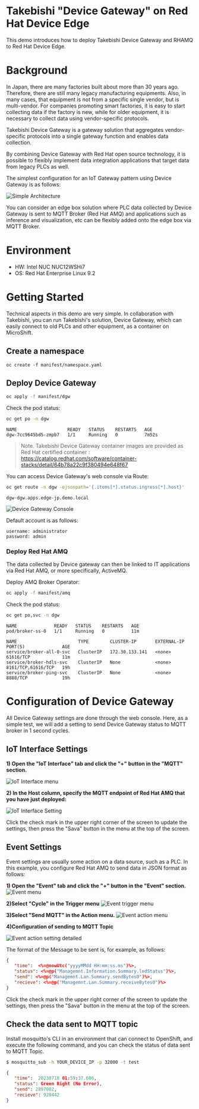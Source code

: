 # Takebishi "Device Gateway" on Red Hat Device Edge

This demo introduces how to deploy Takebishi Device Gateway and RHAMQ to Red Hat Device Edge.

# Background
In Japan, there are many factories built about more than 30 years ago.
Therefore, there are still many legacy manufacturing equipments.
Also, in many cases, that equipment is not from a specific single vendor, but is multi-vendor.
For companies promoting smart factories, it is easy to start collecting data if the factory is new, while for older equipment, it is necessary to collect data using vendor-specific protocols.

Takebishi Device Gateway is a gateway solution that aggregates vendor-specific protocols into a single gateway function and enables data collection.

By combining Device Gateway with Red Hat open source technology, it is possible to flexibly implement data integration applications that target data from legacy PLCs as well.

The simplest configuration for an IoT Gateway pattern using Device Gateway is as follows: 

![Simple Architecture](./doc/architecture.png)

You can consider an edge box solution where PLC data collected by Device Gateway is sent to MQTT Broker (Red Hat AMQ) and applications such as inference and visualization, etc can be flexibly added onto the edge box via MQTT Broker.

# Environment
- HW: Intel NUC NUC12WSHi7
- OS: Red Hat Enterprise Linux 9.2

# Getting Started
Technical aspects in this demo are very simple.
In collaboration with Takebishi, you can run Takebishi's solution, Device Gateway, which can easily connect to old PLCs and other equipment, as a container on MicroShift.

## Create a namespace

```
oc create -f manifest/namespace.yaml
```

## Deploy Device Gateway

```bash
oc apply -f manifest/dgw
```

Check the pod status:

```bash
oc get po -n dgw
```

```
NAME                   READY   STATUS    RESTARTS   AGE
dgw-7cc9645bd5-zmpb7   1/1     Running   0          7m52s
```

> Note. Takebishi Device Gateway container images are provided as Red Hat certified container :
> https://catalog.redhat.com/software/container-stacks/detail/64b78a22c9f380494e648f67

You can access Device Gateway's web console via Route:

```bash
oc get route -n dgw -ojsonpath='{.items[*].status.ingress[*].host}'
```

```
dgw-dgw.apps.edge-jp.demo.local
```

![Device Gateway Console](./images/console.png)  

Default account is as follows:

```
username: administrator
password: admin
```

### Deploy Red Hat AMQ

The data collected by Device gateway can then be linked to IT applications via Red Hat AMQ, or more specifically, ActiveMQ.

Deploy AMQ Broker Operator:

```bash
oc apply -f manifest/amq
```

Check the pod status:

```bash
oc get po,svc -n dgw
```

```
NAME              READY   STATUS    RESTARTS   AGE
pod/broker-ss-0   1/1     Running   0          11m

NAME                       TYPE        CLUSTER-IP       EXTERNAL-IP   PORT(S)              AGE
service/broker-all-0-svc   ClusterIP   172.30.133.141   <none>        61616/TCP            11m
service/broker-hdls-svc    ClusterIP   None             <none>        8161/TCP,61616/TCP   19h
service/broker-ping-svc    ClusterIP   None             <none>        8888/TCP             19h
```

# Configuration of Device Gateway
All Device Gateway settings are done through the web console. Here, as a simple test, we will add a setting to send Device Gateway status to MQTT broker in 1 second cycles.

## IoT Interface Settings
**1) Open the "IoT Interface" tab and click the "+" button in the "MQTT" section.**

![IoT Interface menu](./doc/IoT-Interface-menu.png)

**2) In the Host column, specify the MQTT endpoint of Red Hat AMQ that you have just deployed:**

![IoT Interface Setting](./doc/IoT-Interface-Setting.png)

Click the check mark in the upper right corner of the screen to update the settings, then press the "Sava" button in the menu at the top of the screen.

## Event Settings

Event settings are usually some action on a data source, such as a PLC. In this example, you configure Red Hat AMQ to send data in JSON format as follows:

**1) Open the "Event" tab and click the "+" button in the "Event" section.**
![Event menu](./doc/Event-menu.png)

**2)Select "Cycle" in the Trigger menu**
![Event trigger menu](./doc/Event-trigger.png)

**3)Select "Send MQTT" in the Action menu.**
![Event action menu](./doc/Event-action.png)

**4)Configuration of sending to MQTT Topic**

![Event action setting detailed](./doc/Event-mqtt-setting.png)

The format of the Message to be sent is, for example, as follows:

```json
{
   "time":  <%=@nowUtc("yyyyMMdd HH:mm:ss.ms")%>,
   "status": <%=@p("Managemnt.Information.Summary.ledStatus")%>,
   "send": <%=@p("Managemnt.Lan.Summary.sendBytes0")%>,
   "recieve": <%=@p("Managemnt.Lan.Summary.receiveBytes0")%>
}
```

Click the check mark in the upper right corner of the screen to update the settings, then press the "Sava" button in the menu at the top of the screen.

## Check the data sent to MQTT topic
Install mosquitto's CLI in an environment that can connect to OpenShift, and execute the following command, and you can check the status of data sent to MQTT Topic.

```bash
$ mosquitto_sub -h YOUR_DEVICE_IP -p 32000 -t test
```

```JSON
{
   "time":  20230718 01:59:37.606,
   "status": Green Right (No Error),
   "send": 2897082,
   "recieve": 928442
}
```